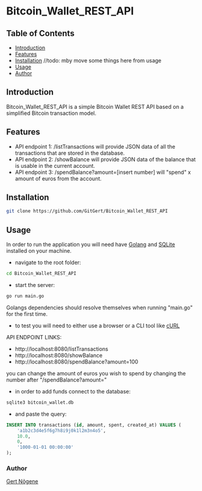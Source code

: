 # Bitcoin_Wallet_REST_API


## Table of Contents

- [Introduction](#introduction)
- [Features](#features)
- [Installation](#installation) //todo: mby move some things here from usage
- [Usage](#usage)
- [Author](#uthor)

## Introduction

Bitcoin_Wallet_REST_API is a simple Bitcoin Wallet REST API based on a simplified Bitcoin transaction model.

## Features

- API endpoint  1: /listTransactions will provide JSON data of all the transactions that are stored in the database.
- API endpoint  2: /showBalance will provide JSON data of the balance that is usable in the current account.
- API endpoint  3: /spendBalance?amount=[insert number] will "spend" x amount of euros from the account.

## Installation

``` bash
git clone https://github.com/GitGert/Bitcoin_Wallet_REST_API
```

## Usage

In order to run the application you will need have [Golang](https://go.dev/doc/install) and [SQLite](https://www.sqlite.org/download.html) installed on your machine.

* navigate to the root folder:
``` bash
cd Bitcoin_Wallet_REST_API
```

* start the server:
``` bash
go run main.go
```
Golangs dependencies should resolve themselves when running "main.go" for the first time.
* to test you will need to either use a browser or a CLI tool like [cURL](https://blog.hubspot.com/website/curl-command)

API ENDPOINT LINKS:
- http://localhost:8080/listTransactions
- http://localhost:8080/showBalance
- http://localhost:8080/spendBalance?amount=100

you can change the amount of euros you wish to spend by changing the number
after "/spendBalance?amount="

* in order to add funds connect to the database:
```sql
sqlite3 bitcoin_wallet.db
```
* and paste the query:
```sql
INSERT INTO transactions (id, amount, spent, created_at) VALUES (
    'a1b2c3d4e5f6g7h8i9j0k1l2m3n4o5',
    10.0,
    0,
    '1000-01-01 00:00:00'
);
```







### Author

[Gert Nõgene](https://github.com/GitGert/)
